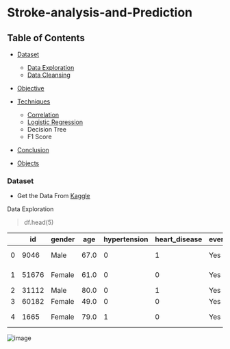 # Stroke-analysis-and-Prediction
## Table of Contents
- [Dataset](#dataset)
    - [Data Exploration](#travel--places)
    - [Data Cleansing](#activities)
- [Objective](#people--body)
- [Techniques](#animals--nature)
    - [Correlation](#travel--places)
    - [Logistic Regression](#activities)
    - Decision Tree
    - F1 Score
- [Conclusion](#food--drink)

- [Objects](#objects)



### Dataset

- Get the Data From [Kaggle](https://www.kaggle.com/datasets/fedesoriano/stroke-prediction-dataset)

Data Exploration
> df.head(5)

| | id | gender | age | hypertension | heart_disease | ever_married |	work_type | Residence_type | avg_glucose_level | bmi | smoking_status |stroke |
| - | - | - | - | - | - | - | - | - | - | - | - | - |
| 0 |	9046 |	Male |	67.0 |	0 |	1 |	Yes |	Private |	Urban |	228.69 |	36.6 |	formerly smoked |	1 |
| 1 |	51676 |	Female | 	61.0 |	0 |	0 |	Yes |	Self-employed |	Rural |	202.21 |	NaN |	never smoked |	1 |
| 2 |	31112 |	Male |	80.0 |	0 |	1 |	Yes |	Private |	Rural |	105.92 |	32.5 |	never smoked |	1 |
| 3 |	60182 |	Female |	49.0 |	0 |	0 |	Yes |	Private |	Urban |	171.23 |	34.4 |	smokes |	1 |
| 4 |	1665 |	Female |	79.0 |	1 |	0 |	Yes |	Self-employed |	Rural |	174.12 |	24.0 |	never smoked |	1 |

![image]()





